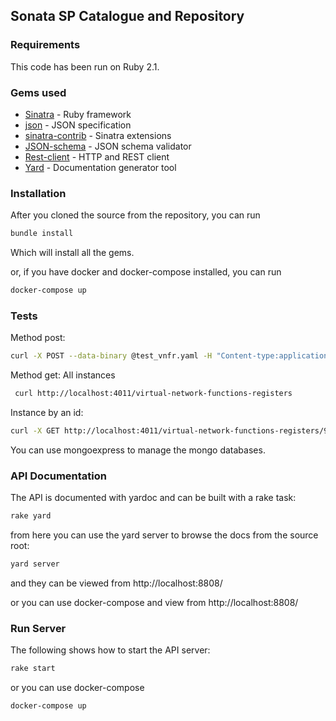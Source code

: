 ## Sonata SP Catalogue and Repository

### Requirements

This code has been run on Ruby 2.1.

### Gems used

* [Sinatra](http://www.sinatrarb.com/) - Ruby framework
* [json](https://github.com/flori/json) - JSON specification
* [sinatra-contrib](https://github.com/sinatra/sinatra-contrib) - Sinatra extensions
* [JSON-schema](https://github.com/ruby-json-schema/json-schema) - JSON schema validator
* [Rest-client](https://github.com/rest-client/rest-client) - HTTP and REST client
* [Yard](https://github.com/lsegal/yard) - Documentation generator tool

### Installation

After you cloned the source from the repository, you can run

```sh
bundle install

```

Which will install all the gems.


or, if you have docker and docker-compose installed, you can run

```sh
docker-compose up

```

### Tests

Method post:

```sh
curl -X POST --data-binary @test_vnfr.yaml -H "Content-type:application/x-yaml" http://localhost:4011/virtual-network-functions-records

```

Method get:
All instances

```sh
 curl http://localhost:4011/virtual-network-functions-registers
```

Instance by an id:

```sh
curl -X GET http://localhost:4011/virtual-network-functions-registers/9f18bc1b-b18d-483b-88da-a600e9255868
```

You can use mongoexpress to manage the mongo databases.


### API Documentation

The API is documented with yardoc and can be built with a rake task:

```sh
rake yard
```
from here you can use the yard server to browse the docs from the source root:

```sh
yard server
```

and they can be viewed from http://localhost:8808/

or you can use docker-compose and view from http://localhost:8808/


### Run Server

The following shows how to start the API server:

```sh
rake start
```

or you can use docker-compose

```sh
docker-compose up
```

